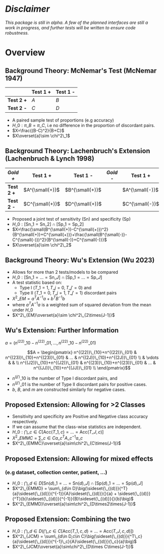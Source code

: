 # *Disclaimer*
*This package is still in alpha. A few of the planned interfaces are still a work in progress, and further tests will be written to ensure code robustness.*

# Overview


## Background Theory: McNemar's Test (McNemar 1947)

|              | **Test 1 +** | **Test 1 -** |
|--------------|--------------|--------------|
| **Test 2 +** | $A$          | $B$          |
| **Test 2 -** | $C$          | $D$          |

- A paired sample test of proportions (e.g accuracy)
- $H\_0:\pi\_B=\pi\_C$, i.e no difference in the proportion of discordant pairs.
- $X=\frac{(B-C)^2}{B+C}$
- $X\overset{a}\sim \chi^2\_1$

## Background Theory: Lachenbruch's Extension (Lachenbruch & Lynch 1998)
|   *Gold +*   | **Test 1 +** | **Test 1 -** |   *Gold -*   | **Test 1 +** | **Test 1 -** |
|--------------|--------------|--------------|--------------|--------------|--------------|
| **Test 2 +** | $A^{\small(+)}$    | $B^{\small(+)}$    |              | $A^{\small(-)}$    | $B^{\small(-)}$    |
| **Test 2 -** | $C^{\small(+)}$    | $D^{\small(+)}$    |              | $C^{\small(-)}$    | $D^{\small(-)}$    |

- Proposed a joint test of sensitivity (Sn) and specificity (Sp) 
- $H\_0: [\text{Sn}\_1=\text{Sn}\_2]\cap[\text{Sp}\_1=\text{Sp}\_2]$
- $X=\frac{\small(B^{\small(+)}-C^{\small(+)})^2}{B^{\small(+)}+C^{\small(+)}}+\frac{\small(B^{\small(-)}-C^{\small(-)})^2}{B^{\small(-)}+C^{\small(-)}}$
- $X\overset{a}\sim \chi^2\_2$

## Background Theory: Wu's Extension (Wu 2023)

- Allows for more than 2 tests/models to be compared
- $H\_0: [\text{Sn}\_1=...=\text{Sn}\_J]\cap[\text{Sp}\_1=...=\text{Sp}\_J]$
- A test statistic based on:
  - Type I $(T\_1=1, T\_j=0, T\_{j'}=0)$ and
  - Type II $(T\_1=0, T\_j=1, T\_{j'}=1)$ discordant pairs
- $X^2\_{EM} = a^TA^{-1}a + b^TB^{-1}b$
- where $a^TA^{-1}a$ is a weighted sum of squared deviation from the mean under $H\_0$
- $X^2\_{EM}\overset{a}\sim \chi^2\_{2\times(J-1)}$

## Wu's Extension: Further Information

$a = (n^{(22)}\_{10}-n^{(22)}\_{01}, ..., n^{(22)}\_{10}-n^{(22)}\_{01})$ 

$$A = \begin{pmatrix} n^{(22)}\_{10}+n^{(22)}\_{01} & n^{(23)}\_{10}+n^{(23)}\_{01} & ... & n^{(2J)}\_{10}+n^{(2J)}\_{01} \\
& \vdots & & \\
n^{(J2)}\_{10}+n^{(J2)}\_{01} & n^{(23)}\_{10}+n^{(23)}\_{01} & ... & n^{(JJ)}\_{10}+n^{(JJ)}\_{01} \\
\end{pmatrix}$$ 

- $n^{(jj')}\_{10}$ is the number of Type I discordant pairs, and
- $n^{(jj')}\_{01}$ is the number of Type II discordant pairs for positive cases.
- $b$, $B$, and $m$ are constructed similarly for negative cases.

## Proposed Extension: Allowing for >2 Classes

- Sensitivity and specificity are Positive and Negative class accuracy respectively.
- If we can assume that the class-wise statistics are independent.
- $H\_0: \bigcap\_{c\in C} \big[\text{Acc}(T\_1,c)=...=\text{Acc}(T\_J,c)\big]$
- $X^2\_{EMMC} = \sum\_{c\in C}a\_c^TA\_c^{-1}a\_c$
- $X^2\_{EMMC}\overset{a}\sim\chi^2\_{C\times(J-1)}$

## Proposed Extension: Allowing for mixed effects
### (e.g dataset, collection center, patient, ...)
- $H\_0: \bigcap\_{d\in D} [\text{Sn}(d)\_1=...=\text{Sn}(d)\_J]\cap[\text{Sp}(d)\_1=...=\text{Sp}(d)\_J]$
- $X^2\_{EMMD} = \sum\_{d\in D}\big(\sideset{\_{(d)}}{^T}{a}\sideset{\_{(d)}}{^{-1}}{A}\sideset{\_{(d)}}{}{a} + \sideset{\_{(d)}}{^T}{b}\sideset{\_{(d)}}{^{-1}}{B}\sideset{\_{(d)}}{}{b}\big)$
- $X^2\_{EMMD}\overset{a}\sim\chi^2\_{D\times2\times(J-1)}$

## Proposed Extension: Combining the two 
- $H\_0: \bigcap\_{d\in D}\Big(\bigcap\_{c\in C} \big[\text{Acc}(T\_1,c,d)=...=\text{Acc}(T\_J,c,d)\big]\Big)$
- $X^2\_{JCM} = \sum\_{d\in D,c\in C}\big(\sideset{\_{(d)}}{^T\_c}{a}\sideset{\_{(d)}}{^{-1}\_c}{A}\sideset{\_{(d)}}{\_c}{a}\big)$
- $X^2\_{JCM}\overset{a}\sim\chi^2\_{D\times C\times(J-1)}$
